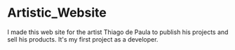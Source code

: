 # Artistic_Website
I made this web site for the artist Thiago de Paula to publish his projects and sell his products. It's my first project as a developer.
